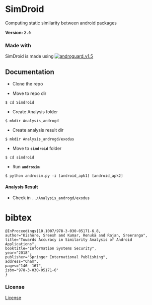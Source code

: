 # SimDroid
Computing static similarity between android packages

__Version: `2.0`__

### Made with 

SimDroid is made using [![androguard_v1.5](https://storage.googleapis.com/google-code-archive/v2/code.google.com/androguard/logo.png)](https://github.com/androguard/androguard/)

## Documentation

* Clone the repo

* Move to repo dir
```
$ cd Simdroid
```

* Create Analysis folder
```
$ mkdir Analysis_androgd
```
  * Create analysis result dir
  ```
  $ mkdir Analysis_androgd/exodus
  ``` 

* Move to __`simdroid`__ folder
```
$ cd simdroid
```

* Run __`androsim`__
```
$ python androsim.py -i [android_apk1] [android_apk2]
```

#### Analysis Result 
* Check in `../Analysis_androgd/exodus`

# bibtex
```
@InProceedings{10.1007/978-3-030-05171-6_8,
author="Kishore, Sreesh and Kumar, Renuka and Rajan, Sreeranga",
title="Towards Accuracy in Similarity Analysis of Android Applications",
booktitle="Information Systems Security",
year="2018",
publisher="Springer International Publishing",
address="Cham",
pages="146--167",
isbn="978-3-030-05171-6"
}

```

### License

[License](LICENSE)

